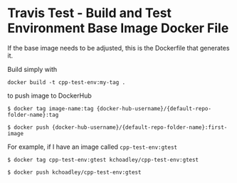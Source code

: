 # Travis Test - Build and Test Environment Base Image Docker File

If the base image needs to be adjusted, this is the Dockerfile that generates it.

Build simply with 

```
docker build -t cpp-test-env:my-tag .
```

to push image to DockerHub

```
$ docker tag image-name:tag {docker-hub-username}/{default-repo-folder-name}:tag

$ docker push {docker-hub-username}/{default-repo-folder-name}:first-image
```

For example, if I have an image called `cpp-test-env:gtest`

```
$ docker tag cpp-test-env:gtest kchoadley/cpp-test-env:gtest

$ docker push kchoadley/cpp-test-env:gtest
```